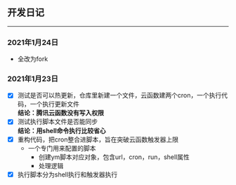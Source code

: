 ## 开发日记
---
### 2021年1月24日
- 全改为fork
### 2021年1月23日
- [x] 测试是否可以热更新，仓库里新建一个文件，云函数建两个cron，一个执行代码，一个执行更新文件  
**结论：腾讯云函数没有写入权限**
- [x] 测试执行脚本文件是否能同步  
**结论：用shell命令执行比较省心**
- [x] 重构代码，把cron整合进脚本，旨在突破云函数触发器上限
  - 一个专门用来配置的脚本
    - 创建ym脚本对应对象，包含url，cron，run，shell属性
    - 处理逻辑
- [x] 执行脚本分为shell执行和触发器执行
